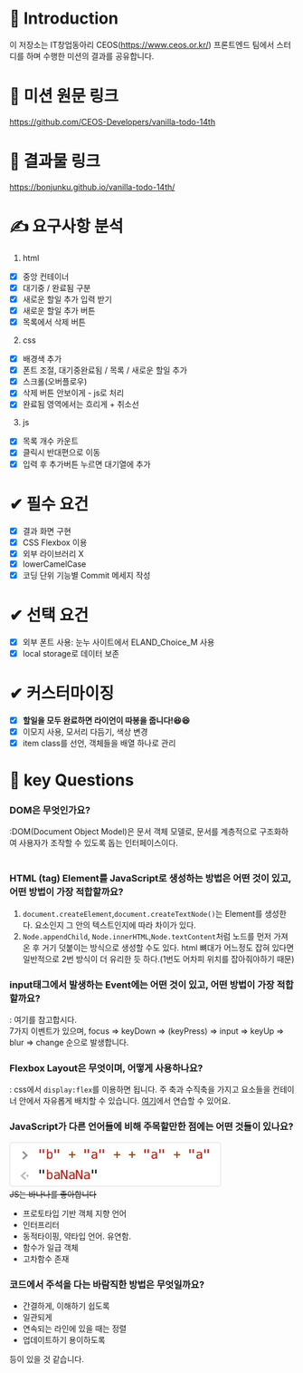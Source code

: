 # 🙌 Introduction

이 저장소는 IT창업동아리 CEOS(https://www.ceos.or.kr/) 프론트엔드 팀에서 스터디를 하며 수행한 미션의 결과를 공유합니다.

# 🚩 미션 원문 링크

https://github.com/CEOS-Developers/vanilla-todo-14th

# 🚩 결과물 링크

https://bonjunku.github.io/vanilla-todo-14th/

# ✍ 요구사항 분석

1. html

- [x] 중앙 컨테이너
- [x] 대기중 / 완료됨 구분
- [x] 새로운 할일 추가 입력 받기
- [x] 새로운 할일 추가 버튼
- [x] 목록에서 삭제 버튼

2. css

- [x] 배경색 추가
- [x] 폰트 조절, 대기중완료됨 / 목록 / 새로운 할일 추가
- [x] 스크롤(오버플로우)
- [x] 삭제 버튼 안보이게 - js로 처리
- [x] 완료됨 영역에서는 흐리게 + 취소선

3. js

- [x] 목록 개수 카운트
- [x] 클릭시 반대편으로 이동
- [x] 입력 후 추가버튼 누르면 대기열에 추가

# ✔ 필수 요건

- [x] 결과 화면 구현
- [x] CSS Flexbox 이용
- [x] 외부 라이브러리 X
- [x] lowerCamelCase
- [x] 코딩 단위 기능별 Commit 메세지 작성

# ✔ 선택 요건

- [x] 외부 폰트 사용: 눈누 사이트에서 ELAND_Choice_M 사용
- [x] local storage로 데이터 보존

# ✔ 커스터마이징

- [x] **할일을 모두 완료하면 라이언이 따봉을 줍니다!😆😆**
- [x] 이모지 사용, 모서리 다듬기, 색상 변경
- [x] item class를 선언, 객체들을 배열 하나로 관리

# 🤔 key Questions

### DOM은 무엇인가요?<br />

:DOM(Document Object Model)은 문서 객체 모델로, 문서를 계층적으로 구조화하여 사용자가 조작할 수 있도록 돕는 인터페이스이다.
<br /><br />

### HTML (tag) Element를 JavaScript로 생성하는 방법은 어떤 것이 있고, 어떤 방법이 가장 적합할까요?<br />

1. `document.createElement`,`document.createTextNode()`는 Element를 생성한다. 요소인지 그 안의 텍스트인지에 따라 차이가 있다.
2. `Node.appendChild`, `Node.innerHTML`,`Node.textContent`처럼 노드를 먼저 가져온 후 거기 덧붙이는 방식으로 생성할 수도 있다. html 뼈대가 어느정도 잡혀 있다면 일반적으로 2번 방식이 더 유리한 듯 하다.(1번도 어차피 위치를 잡아줘야하기 때문)

### input태그에서 발생하는 Event에는 어떤 것이 있고, 어떤 방법이 가장 적합할까요?<br />

: <a herf="https://maxkim-j.github.io/posts/keyboard-input">여기</a>를 참고합시다.<br />
7가지 이벤트가 있으며,
focus => keyDown => (keyPress) => input => keyUp => blur => change 순으로 발생합니다.

### Flexbox Layout은 무엇이며, 어떻게 사용하나요?<br />

: css에서 `display:flex`를 이용하면 됩니다. 주 축과 수직축을 가지고 요소들을 컨테이너 안에서 자유롭게 배치할 수 있습니다. <a href="https://flexboxfroggy.com/#ko">여기</a>에서 연습할 수 있어요.

### JavaScript가 다른 언어들에 비해 주목할만한 점에는 어떤 것들이 있나요?<br />

![바나나](./img/banana.jpg)
<br />
~~JS는 바나나를 좋아합니다~~

- 프로토타입 기반 객체 지향 언어
- 인터프리터
- 동적타이핑, 약타입 언어. 유연함.
- 함수가 일급 객체
- 고차함수 존재

### 코드에서 주석을 다는 바람직한 방법은 무엇일까요?

- 간결하게, 이해하기 쉽도록
- 일관되게
- 연속되는 라인에 있을 때는 정렬
- 업데이트하기 용이하도록

등이 있을 것 같습니다.
